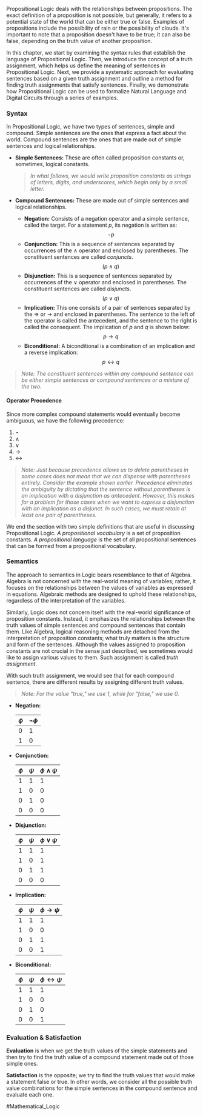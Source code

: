 Propositional Logic deals with the relationships between propositions. The exact definition of a proposition is not possible, but generally, it refers to a potential state of the world that can be either true or false. Examples of propositions include the possibility of rain or the possibility of clouds. It's important to note that a proposition doesn't have to be true; it can also be false, depending on the truth value of another proposition.

In this chapter, we start by examining the syntax rules that establish the language of Propositional Logic. Then, we introduce the concept of a truth assignment, which helps us define the meaning of sentences in Propositional Logic. Next, we provide a systematic approach for evaluating sentences based on a given truth assignment and outline a method for finding truth assignments that satisfy sentences. Finally, we demonstrate how Propositional Logic can be used to formalize Natural Language and Digital Circuits through a series of examples.

### Syntax

In Propositional Logic, we have two types of sentences, simple and compound. Simple sentences are the ones that express a fact about the world. Compound sentences are the ones that are made out of simple sentences and logical relationships.

* **Simple Sentences:** These are often called proposition constants or, sometimes, logical constants.

   > *In what follows, we would write proposition constants as strings of letters, digits, and underscores, which begin only by a small letter.*

* **Compound Sentences:** These are made out of simple sentences and logical relationships.
   - **Negation:** Consists of a negation operator and a simple sentence, called the target. For a statement $p$, its negation is written as:
      $$ \neg p $$
   - **Conjunction:** This is a sequence of sentences separated by occurrences of the $\land$ operator and enclosed by parentheses. The constituent sentences are called *conjuncts*.
      $$ (p \land q) $$
   - **Disjunction:** This is a sequence of sentences separated by occurrences of the $\lor$ operator and enclosed in parentheses. The constituent sentences are called *disjuncts*.
      $$ (p \lor q) $$
   - **Implication:** This one consists of a pair of sentences separated by the $\Rightarrow$ or $\rightarrow$ and enclosed in parentheses. The sentence to the left of the operator is called the antecedent, and the sentence to the right is called the consequent. The implication of $p$ and $q$ is shown below:
      $$ p \rightarrow q $$
   - **Biconditional:** A biconditional is a combination of an implication and a reverse implication:
      $$ p \leftrightarrow q $$

> *Note: The constituent sentences within any compound sentence can be either simple sentences or compound sentences or a mixture of the two.*

#### Operator Precedence

Since more complex compound statements would eventually become ambiguous, we have the following precedence:

1. $\neg$
2. $\land$
3. $\lor$
4. $\rightarrow$
5. $\leftrightarrow$

> *Note: Just because precedence allows us to delete parentheses in some cases does not mean that we can dispense with parentheses entirely. Consider the example shown earlier. Precedence eliminates the ambiguity by dictating that the sentence without parentheses is an implication with a disjunction as antecedent. However, this makes for a problem for those cases when we want to express a disjunction with an implication as a disjunct. In such cases, we must retain at least one pair of parentheses.*

We end the section with two simple definitions that are useful in discussing Propositional Logic. *A propositional vocabulary* is a set of proposition constants. *A propositional language* is the set of all propositional sentences that can be formed from a propositional vocabulary.
### Semantics

The approach to semantics in Logic bears resemblance to that of Algebra. Algebra is not concerned with the real-world meaning of variables; rather, it focuses on the relationships between the values of variables as expressed in equations. Algebraic methods are designed to uphold these relationships, regardless of the interpretation of the variables.

Similarly, Logic does not concern itself with the real-world significance of proposition constants. Instead, it emphasizes the relationships between the truth values of simple sentences and compound sentences that contain them. Like Algebra, logical reasoning methods are detached from the interpretation of proposition constants; what truly matters is the structure and form of the sentences. Although the values assigned to proposition constants are not crucial in the sense just described, we sometimes would like to assign various values to them. Such assignment is called *truth assignment*.

With such truth assignment, we would see that for each compound sentence, there are different results by assigning different truth values.

> *Note: For the value "true," we use 1, while for "false," we use 0.*

* **Negation:**

   | $\phi$ | $\neg\phi$ |
   |-------|------------|
   |   0   |     1      |
   |   1   |     0      |

* **Conjunction:**

   | $\phi$ | $\psi$ | $\phi\land\psi$ |
   |-------|-------|-----------------|
   |   1   |   1   |       1         |
   |   1   |   0   |       0         |
   |   0   |   1   |       0         |
   |   0   |   0   |       0         |

* **Disjunction:**

   | $\phi$ | $\psi$ | $\phi\lor\psi$ |
   |-------|-------|----------------|
   |   1   |   1   |       1        |
   |   1   |   0   |       1        |
   |   0   |   1   |       1        |
   |   0   |   0   |       0        |

* **Implication:**

   | $\phi$ | $\psi$ | $\phi\rightarrow\psi$ |
   |-------|-------|----------------------|
   |   1   |   1   |          1           |
   |   1   |   0   |          0           |
   |   0   |   1   |          1           |
   |   0   |   0   |          1           |

* **Biconditional:**

   | $\phi$ | $\psi$ | $\phi\leftrightarrow\psi$ |
   |-------|-------|--------------------------|
   |   1   |   1   |             1            |
   |   1   |   0   |             0            |
   |   0   |   1   |             0            |
   |   0   |   0   |             1            |
### Evaluation & Satisfaction

**Evaluation** is when we get the truth values of the simple statements and then try to find the truth value of a compound statement made out of those simple ones.

**Satisfaction** is the opposite; we try to find the truth values that would make a statement false or true. In other words, we consider all the possible truth value combinations for the simple sentences in the compound sentence and evaluate each one.

#Mathematical_Logic
